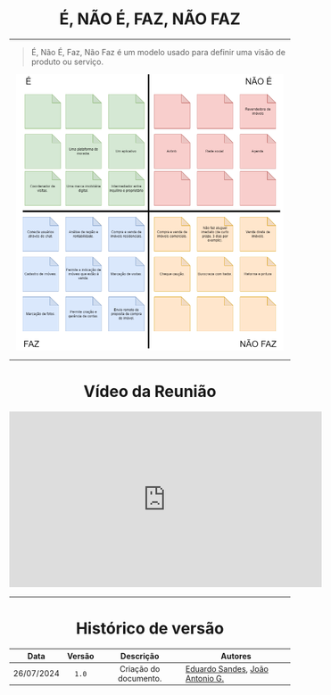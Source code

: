 <center>

# É, NÃO É, FAZ, NÃO FAZ

</center>

---

> É, Não É, Faz, Não Faz é um modelo usado para definir uma visão de produto ou serviço.

<center>
    <img src="https://raw.githubusercontent.com/Hunter104/requisitos-quintoandar-2024.1/main/docs/assets/ehnehfaznfaz.png?raw=true" style="width:50vw"/> 
</center>

---

<center>

# Vídeo da Reunião

</center>

<iframe width="560" height="315" src="https://www.youtube.com/embed/ZEgFp1f4OmI?si=gkDkh0ezHsgKS_Jm" title="YouTube video player" frameborder="0" allow="accelerometer; autoplay; clipboard-write; encrypted-media; gyroscope; picture-in-picture; web-share" referrerpolicy="strict-origin-when-cross-origin" allowfullscreen></iframe>

---

<center>

# Histórico de versão

</center>

<div style="margin: 0 auto; width: fit-content;">

|    Data    | Versão |       Descrição       | Autores                                                                                              |
|:----------:|:------:|:---------------------:|------------------------------------------------------------------------------------------------------|
| 26/07/2024 | `1.0`  | Criação do documento. | [Eduardo Sandes](https://github.com/DiceRunner714), [João Antonio G.](https://github.com/joaoseisei) |

</div>